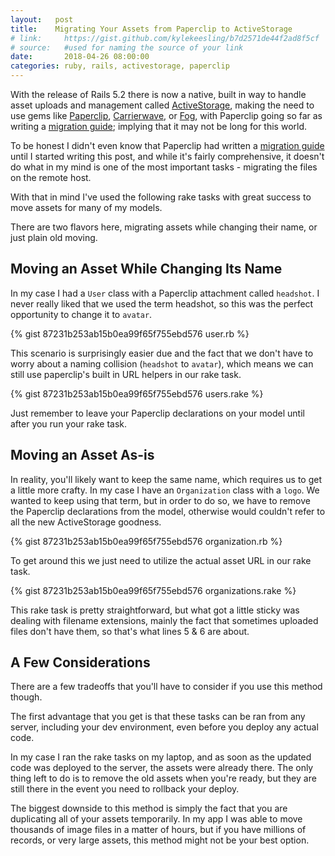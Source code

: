 ```yaml
---
layout:   post
title:    Migrating Your Assets from Paperclip to ActiveStorage
# link:     https://gist.github.com/kylekeesling/b7d2571de44f2ad8f5cf
# source:   #used for naming the source of your link
date:       2018-04-26 08:00:00
categories: ruby, rails, activestorage, paperclip
---
```


With the release of Rails 5.2 there is now a native, built in way to handle asset uploads and management called [ActiveStorage][activestorage], making the need to use gems like [Paperclip][paperclip], [Carrierwave][carrierwave], or [Fog][fog], with Paperclip going so far as writing a [migration guide][paperclip-migrate-issue]; implying that it may not be long for this world.

To be honest I didn't even know that Paperclip had written a [migration guide][paperclip-migrating] until I started writing this post, and while it's fairly comprehensive, it doesn't do what in my mind is one of the most important tasks - migrating the files on the remote host.

With that in mind I've used the following rake tasks with great success to move assets for many of my models.

There are two flavors here, migrating assets while changing their name, or just plain old moving.

## Moving an Asset While Changing Its Name

In my case I had a `User` class with a Paperclip attachment called `headshot`. I never really liked that we used the term headshot, so this was the perfect opportunity to change it to `avatar`.

{% gist 87231b253ab15b0ea99f65f755ebd576 user.rb %}

This scenario is surprisingly easier due and the fact that we don't have to worry about a naming collision (`headshot` to `avatar`), which means we can still use paperclip's built in URL helpers in our rake task.

{% gist 87231b253ab15b0ea99f65f755ebd576 users.rake %}

Just remember to leave your Paperclip declarations on your model until after you run your rake task.

## Moving an Asset As-is
In reality, you'll likely want to keep the same name, which requires us to get a little more crafty. In my case I have an `Organization` class with a `logo`. We wanted to keep using that term, but in order to do so, we have to remove the Paperclip declarations from the model, otherwise would couldn't refer to all the new ActiveStorage goodness.

{% gist 87231b253ab15b0ea99f65f755ebd576 organization.rb %}

To get around this we just need to utilize the actual asset URL in our rake task.

{% gist 87231b253ab15b0ea99f65f755ebd576 organizations.rake %}

This rake task is pretty straightforward, but what got a little sticky was dealing with filename extensions, mainly the fact that sometimes uploaded files don't have them, so that's what lines 5 & 6 are about.

## A Few Considerations

There are a few tradeoffs that you'll have to consider if you use this method though.

The first advantage that you get is that these tasks can be ran from any server, including your dev environment, even before you deploy any actual code.

In my case I ran the rake tasks on my laptop, and as soon as the updated code was deployed to the server, the assets were already there. The only thing left to do is to remove the old assets when you're ready, but they are still there in the event you need to rollback your deploy.

The biggest downside to this method is simply the fact that you are duplicating all of your assets temporarily. In my app I was able to move thousands of image files in a matter of hours, but if you have millions of records, or very large assets, this method might not be your best option.

[activestorage]: http://edgeguides.rubyonrails.org/active_storage_overview.html

[paperclip]: https://github.com/thoughtbot/paperclip/
[paperclip-migrate-issue]: https://github.com/thoughtbot/paperclip/pull/2568
[paperclip-migrating]: https://github.com/thoughtbot/paperclip/blob/master/MIGRATING.md

[fog]: https://github.com/fog/fog

[carrierwave]: https://github.com/carrierwaveuploader/carrierwave
